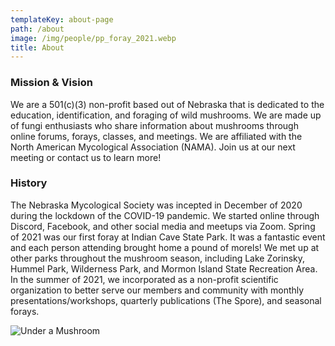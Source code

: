 ```yaml
---
templateKey: about-page
path: /about
image: /img/people/pp_foray_2021.webp
title: About
---
```

### Mission & Vision

We are a 501(c)(3) non-profit based out of Nebraska that is dedicated to the education, identification, and foraging of wild mushrooms. We are made up of fungi enthusiasts who share information about mushrooms through online forums, forays, classes, and meetings. We are affiliated with the North American Mycological Association (NAMA). Join us at our next meeting or contact us to learn more!

### History

The Nebraska Mycological Society was incepted in December of 2020 during the lockdown of the COVID-19 pandemic. We started online through Discord, Facebook, and other social media and meetups via Zoom. Spring of 2021 was our first foray at Indian Cave State Park. It was a fantastic event and each person attending brought home a pound of morels! We met up at other parks throughout the mushroom season, including Lake Zorinsky, Hummel Park, Wilderness Park, and Mormon Island State Recreation Area. In the summer of 2021, we incorporated as a non-profit scientific organization to better serve our members and community with monthly presentations/workshops, quarterly publications (The Spore), and seasonal forays.

![Under a Mushroom](/img/people/under_a_mushroom.webp "Under a Mushroom")